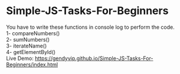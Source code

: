 # Simple-JS-Tasks-For-Beginners
You have to write these functions in console log to perform the code.<br>
1- compareNumbers()<br>
2- sumNumbers()<br>
3- iterateName()<br>
4- getElementById()<br>
Live Demo: https://gendyvip.github.io/Simple-JS-Tasks-For-Beginners/index.html
